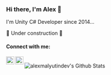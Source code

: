 ### Hi there, I'm Alex 👋

I'm Unity C# Developer since 2014...

🚧 Under construction 🚧

#### Connect with me:
[<img align="left" alt="codeSTACKr | Twitter" width="22px" src="https://cdn.jsdelivr.net/npm/simple-icons@v3/icons/twitter.svg" />][twitter]
[<img align="left" alt="codeSTACKr | LinkedIn" width="22px" src="https://cdn.jsdelivr.net/npm/simple-icons@v3/icons/linkedin.svg" />][linkedin]

[twitter]: https://twitter.com/alexmalyutindev/
[linkedin]: https://www.linkedin.com/in/alexmalyutindev/

<br />

<img align="left" alt="alexmalyutindev's Github Stats" src="https://github-readme-stats.vercel.app/api?username=alexmalyutindev&show_icons=true&hide_border=true" />


<!--
**alexmalyutindev/alexmalyutindev** is a ✨ _special_ ✨ repository because its `README.md` (this file) appears on your GitHub profile.

Here are some ideas to get you started:

- 🔭 I’m currently working on ...
- 🌱 I’m currently learning ...
- 👯 I’m looking to collaborate on ...
- 🤔 I’m looking for help with ...
- 💬 Ask me about ...
- 📫 How to reach me: ...
- 😄 Pronouns: ...
- ⚡ Fun fact: ...
-->
